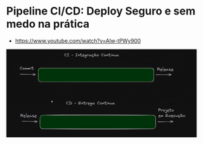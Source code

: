 #  Pipeline CI/CD: Deploy Seguro e sem medo na prática 

* https://www.youtube.com/watch?v=Alw-tPWy900

![CI/CD](./assets/intro.PNG)